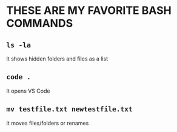 # THESE ARE MY FAVORITE BASH COMMANDS

## `ls -la`

It shows hidden folders and files as a list

## `code .`

It opens VS Code

## `mv testfile.txt newtestfile.txt`

It moves files/folders or renames
